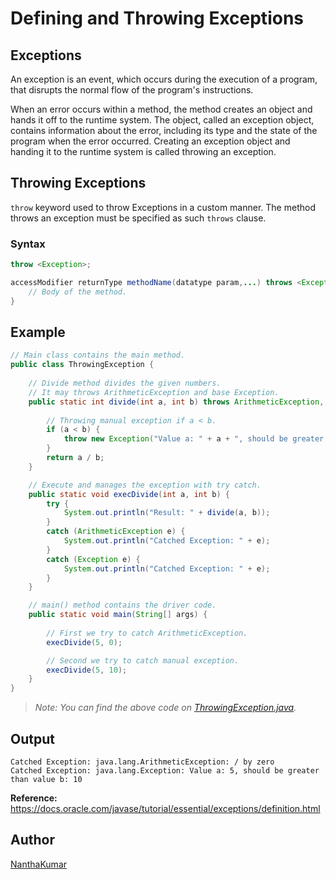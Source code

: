 # Defining and Throwing Exceptions
  
  
## Exceptions
An exception is an event, which occurs during the execution of a program, that disrupts the
normal flow of the program's instructions. 
  
When an error occurs within a method, the method creates an object and hands it
off to the runtime system. The object, called an exception object, contains information
about the error, including its type and the state of the program when the error occurred.
Creating an exception object and handing it to the runtime system is called throwing an exception.
  
  
## Throwing Exceptions
`throw` keyword used to throw Exceptions in a custom manner. The method throws an exception
must be specified as such `throws` clause. 
  
### Syntax
```java
throw <Exception>;
```
```java
accessModifier returnType methodName(datatype param,...) throws <Exception> {
    // Body of the method.
}
```
  
  
## Example
```java
// Main class contains the main method.
public class ThrowingException {
    
    // Divide method divides the given numbers.
    // It may throws ArithmeticException and base Exception.
    public static int divide(int a, int b) throws ArithmeticException, Exception {
        
        // Throwing manual exception if a < b.
        if (a < b) {
            throw new Exception("Value a: " + a + ", should be greater than value b: " + b);
        }
        return a / b;
    }

    // Execute and manages the exception with try catch.
    public static void execDivide(int a, int b) {
        try {
            System.out.println("Result: " + divide(a, b));
        }
        catch (ArithmeticException e) {
            System.out.println("Catched Exception: " + e);
        }
        catch (Exception e) {
            System.out.println("Catched Exception: " + e);
        }
    }

    // main() method contains the driver code.
    public static void main(String[] args) {
        
        // First we try to catch ArithmeticException.
        execDivide(5, 0);

        // Second we try to catch manual exception.
        execDivide(5, 10);
    }
}
```
> *Note: You can find the above code on [ThrowingException.java](ThrowingException.java).*
  
  
## Output
```
Catched Exception: java.lang.ArithmeticException: / by zero
Catched Exception: java.lang.Exception: Value a: 5, should be greater than value b: 10
```
  
  
**Reference:** https://docs.oracle.com/javase/tutorial/essential/exceptions/definition.html
## Author
[NanthaKumar](https://github.com/nknantha "NanthaKumar's Profile")
